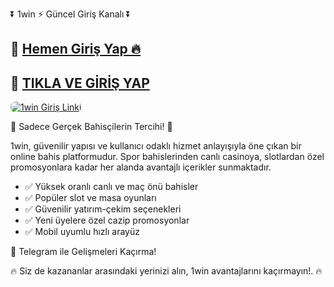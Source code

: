 <p class="highlight">⏬ 1win ⚡ Güncel Giriş Kanalı ⏬</p> 

<h2>🔗 <a href="https://cutt.ly/1win2025-giris" target="_blank">Hemen Giriş Yap 🔥</a></h2>
<h2>🔗 <a href="https://cutt.ly/1win2025-giris" target="_blank">TIKLA VE GİRİŞ YAP</a></h2>

<a href="https://cutt.ly/1win2025-giris" title="1win Giriş">
  <img src="https://i.ibb.co/rG4VdgSv/images-6.jpg" alt="1win Giriş Linki" style="max-width:100%; height:auto; border-radius:8px;">
</a>

<p class="highlight">🎁 Sadece Gerçek Bahisçilerin Tercihi! 🎁</p>

<p>
  1win, güvenilir yapısı ve kullanıcı odaklı hizmet anlayışıyla öne çıkan bir online bahis platformudur.
  Spor bahislerinden canlı casinoya, slotlardan özel promosyonlara kadar her alanda avantajlı içerikler sunmaktadır.
</p>

<ul>
  <li>✅ Yüksek oranlı canlı ve maç önü bahisler</li>
  <li>✅ Popüler slot ve masa oyunları</li>
  <li>✅ Güvenilir yatırım-çekim seçenekleri</li>
  <li>✅ Yeni üyelere özel cazip promosyonlar</li>
  <li>✅ Mobil uyumlu hızlı arayüz</li>
</ul>

<p class="highlight">📲 Telegram ile Gelişmeleri Kaçırma!</p>

<p class="highlight">🔥 Siz de kazananlar arasındaki yerinizi alın, 1win avantajlarını kaçırmayın!. 🔥</p>
